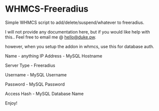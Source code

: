 # WHMCS-Freeradius
Simple WHMCS script to add/delete/suspend/whatever to freeradius. 



I will not provide any documentation here, but if you would like help with this.. Feel free to email me @ hello@duke.pw. 

however, when you setup the addon in whmcs, use this for database auth. 

Name - anything
IP Address - MySQL Hostname

Server Type - Freeradius

Username - MySQL Username

Password - MySQL Password

Access Hash - MySQL Database Name


Enjoy! 
